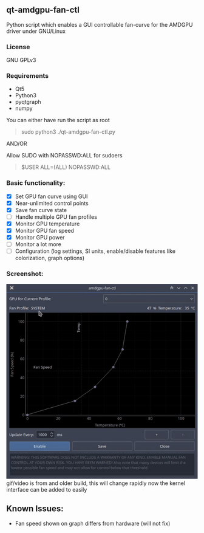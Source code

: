 ## qt-amdgpu-fan-ctl
Python script which enables a GUI controllable fan-curve for the AMDGPU driver under GNU/Linux

### License
GNU GPLv3

### Requirements
- Qt5
- Python3
- pyqtgraph
- numpy

You can either have run the script as root
> sudo python3 ./qt-amdgpu-fan-ctl.py

AND/OR

Allow SUDO with NOPASSWD:ALL for sudoers
> $USER ALL=(ALL) NOPASSWD:ALL

### Basic functionality:
- [x] Set GPU fan curve using GUI
- [x] Near-unlimited control points
- [x] Save fan curve state
- [ ] Handle multiple GPU fan profiles
- [x] Monitor GPU temperature
- [x] Monitor GPU fan speed
- [x] Monitor GPU power
- [ ] Monitor a lot more
- [ ] Configuration (log settings, SI units, enable/disable features like colorization, graph options)

### Screenshot:
![Image showing GUI with gpu fan curve plot and various controls](media/qt-amdgpu-fan-ctl.gif "Main GUI")
gif/video is from and older build, this will change rapidly now the kernel interface can be added to easily

## Known Issues:
- Fan speed shown on graph differs from hardware (will not fix)